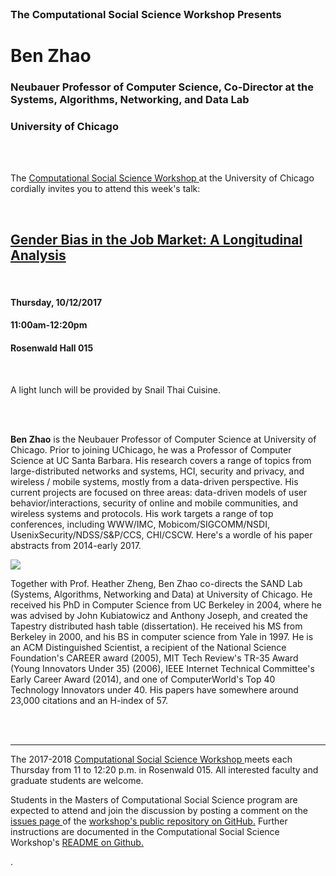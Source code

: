 




<br>

<h3 class=pfblock-header> The Computational Social Science Workshop Presents </h3>

<h1 class=pfblock-header3> Ben Zhao </h1>
<h3 class=pfblock-header3> Neubauer Professor of Computer Science, Co-Director at the Systems, Algorithms, Networking, and Data Lab </h3>
<h3 class=pfblock-header3> University of Chicago </h3>

<br><br>



<p class=pfblock-header3>The <a href="https://macss.uchicago.edu/content/computation-workshop"> Computational Social Science Workshop </a> at the University of Chicago cordially invites you to attend this week's talk:</p>

<br>

<div class=pfblock-header3>
<h2 class=pfblock-header> 
  <a href="https://github.com/uchicago-computation-workshop/ben_zhao/blob/master/2017__zhao__gender_bias_job_market.pdf" >Gender Bias in the Job Market: A Longitudinal Analysis</a>
</h2>

<br>
</div>

<h4 class=pfblock-header3> Thursday, 10/12/2017 </h4>
<h4 class=pfblock-header3> 11:00am-12:20pm </h4>
<h4 class=pfblock-header3> Rosenwald Hall 015 </h4>

<br>

<p class=pfblock-header3>A light lunch will be provided by Snail Thai Cuisine.</p>

<br><br>

<!--Insert Faculty Bio Here-->



<p class=footertext2> 

**Ben Zhao** is the Neubauer Professor of Computer Science at University of Chicago. Prior to joining UChicago, he was a Professor of Computer Science at UC Santa Barbara. His research covers a range of topics from large-distributed networks and systems, HCI, security and privacy, and wireless / mobile systems, mostly from a data-driven perspective. His current projects are focused on three areas: data-driven models of user behavior/interactions, security of online and mobile communities, and wireless systems and protocols. His work targets a range of top conferences, including WWW/IMC, Mobicom/SIGCOMM/NSDI, UsenixSecurity/NDSS/S&P/CCS, CHI/CSCW. Here's a wordle of his paper abstracts from 2014-early 2017.
</p>

![](http://people.cs.uchicago.edu/~ravenben/images/wordle2017.png)

<p class=footertext2> 

Together with Prof. Heather Zheng, Ben Zhao co-directs the SAND Lab (Systems, Algorithms, Networking and Data) at University of Chicago. He received his PhD in Computer Science from UC Berkeley in 2004, where he was advised by John Kubiatowicz and Anthony Joseph, and created the Tapestry distributed hash table (dissertation). He received his MS from Berkeley in 2000, and his BS in computer science from Yale in 1997. He is an ACM Distinguished Scientist, a recipient of the National Science Foundation's CAREER award (2005), MIT Tech Review's TR-35 Award (Young Innovators Under 35) (2006), IEEE Internet Technical Committee's Early Career Award (2014), and one of ComputerWorld's Top 40 Technology Innovators under 40. His papers have somewhere around 23,000 citations and an H-index of 57.

</p>


<br><br>

---

<p class=footertext> The 2017-2018 <a href="https://macss.uchicago.edu/content/computation-workshop"> Computational Social Science Workshop </a> meets each Thursday from 11 to 12:20 p.m. in Rosenwald 015. All interested faculty and graduate students are welcome.</p> 

<p class=footertext>Students in the Masters of Computational Social Science program are expected to attend and join the discussion by posting a comment on the <a href="https://github.com/uchicago-computation-workshop/ben_zhao/issues"> issues page </a> of the <a href="https://github.com/uchicago-computation-workshop/ben_zhao"> workshop's public repository on GitHub.</a> Further instructions are documented in the Computational Social Science Workshop's <a href="https://github.com/uchicago-computation-workshop/README"> README on Github.</a></p>.


